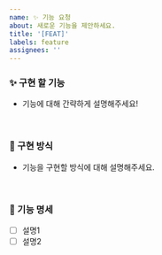 ```yaml
---
name: ✨ 기능 요청
about: 새로운 기능을 제안하세요.
title: '[FEAT]'
labels: feature
assignees: ''
---
```


### ✨ 구현 할 기능
- 기능에 대해 간략하게 설명해주세요!

<br>

### 📢 구현 방식
- 기능을 구현할 방식에 대해 설명해주세요. 

<br>

### 📑 기능 명세
- [ ] 설명1
- [ ] 설명2